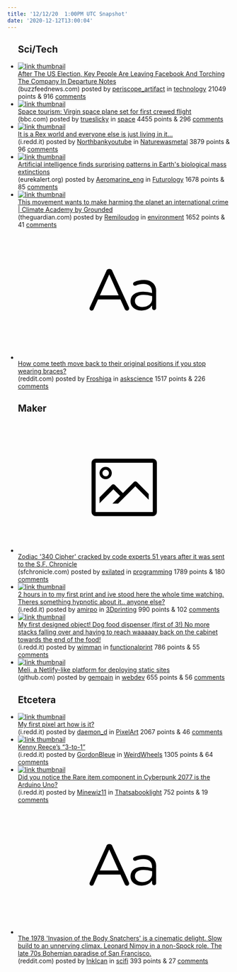 ```yaml
---
title: '12/12/20  1:00PM UTC Snapshot'
date: '2020-12-12T13:00:04'
---
```

<ul>
<h2>Sci/Tech</h2>

<li><a href='https://www.buzzfeednews.com/article/ryanmac/facebook-rules-hate-speech-employees-leaving'><img src='https://b.thumbs.redditmedia.com/tK6KY2YPhVdW7qqHvLt8mfPaUq_l3EX4fthUCt9CgUk.jpg' alt='link thumbnail'></a><div><div class='linkTitle'><a href='https://www.buzzfeednews.com/article/ryanmac/facebook-rules-hate-speech-employees-leaving'>After The US Election, Key People Are Leaving Facebook And Torching The Company In Departure Notes</a></div>(buzzfeednews.com) posted by <a href='https://www.reddit.com/user/periscope_artifact'>periscope_artifact</a> in <a href='https://www.reddit.com/r/technology'>technology</a> 21049 points & 916 <a href='https://www.reddit.com/r/technology/comments/kb947u/after_the_us_election_key_people_are_leaving/'>comments</a></div></li>

<li><a href='https://www.bbc.com/news/science-environment-55279067'><img src='https://b.thumbs.redditmedia.com/pr-rIeNR3C09FH3lqZ58OEw8pZAyFiUxVL1r3fnrMSQ.jpg' alt='link thumbnail'></a><div><div class='linkTitle'><a href='https://www.bbc.com/news/science-environment-55279067'>Space tourism: Virgin space plane set for first crewed flight</a></div>(bbc.com) posted by <a href='https://www.reddit.com/user/trueslicky'>trueslicky</a> in <a href='https://www.reddit.com/r/space'>space</a> 4455 points & 296 <a href='https://www.reddit.com/r/space/comments/kbhx1s/space_tourism_virgin_space_plane_set_for_first/'>comments</a></div></li>

<li><a href='https://i.redd.it/3ovoyoy9sl461.jpg'><img src='https://b.thumbs.redditmedia.com/7vqoebspqN3qeHk-soSAmftwk-ovkEfdX98C9Dt36eA.jpg' alt='link thumbnail'></a><div><div class='linkTitle'><a href='https://i.redd.it/3ovoyoy9sl461.jpg'>It is a Rex world and everyone else is just living in it...</a></div>(i.redd.it) posted by <a href='https://www.reddit.com/user/Northbankyoutube'>Northbankyoutube</a> in <a href='https://www.reddit.com/r/Naturewasmetal'>Naturewasmetal</a> 3879 points & 96 <a href='https://www.reddit.com/r/Naturewasmetal/comments/kb8kh0/it_is_a_rex_world_and_everyone_else_is_just/'>comments</a></div></li>

<li><a href='https://www.eurekalert.org/pub_releases/2020-12/tiot-aif120720.php'><img src='https://b.thumbs.redditmedia.com/rxI6fi10AIv5NL9RyJDBT1eXMPisQvX852cTnrdj8ng.jpg' alt='link thumbnail'></a><div><div class='linkTitle'><a href='https://www.eurekalert.org/pub_releases/2020-12/tiot-aif120720.php'>Artificial intelligence finds surprising patterns in Earth's biological mass extinctions</a></div>(eurekalert.org) posted by <a href='https://www.reddit.com/user/Aeromarine_eng'>Aeromarine_eng</a> in <a href='https://www.reddit.com/r/Futurology'>Futurology</a> 1678 points & 85 <a href='https://www.reddit.com/r/Futurology/comments/kbib09/artificial_intelligence_finds_surprising_patterns/'>comments</a></div></li>

<li><a href='https://www.theguardian.com/climate-academy/2020/sep/16/ecocide-environment-destruction-international-crime?utm_campaign=grounded&amp;utm_medium=FB-keywee&amp;utm_source=social&amp;kwp_0=1746236&amp;kwp_4=5146336&amp;kwp_1=2189680&amp;fbclid=IwAR0h6H8rkYezra8FrAOP7NMUylNO91GHlRYEvDX-B3voLHgbp8Os5nihTNA'><img src='https://a.thumbs.redditmedia.com/mDPsk-_OWIRCcLGNN6g5QODCjNFrEJ4R2cgK_AyqV98.jpg' alt='link thumbnail'></a><div><div class='linkTitle'><a href='https://www.theguardian.com/climate-academy/2020/sep/16/ecocide-environment-destruction-international-crime?utm_campaign=grounded&amp;utm_medium=FB-keywee&amp;utm_source=social&amp;kwp_0=1746236&amp;kwp_4=5146336&amp;kwp_1=2189680&amp;fbclid=IwAR0h6H8rkYezra8FrAOP7NMUylNO91GHlRYEvDX-B3voLHgbp8Os5nihTNA'>This movement wants to make harming the planet an international crime | Climate Academy by Grounded</a></div>(theguardian.com) posted by <a href='https://www.reddit.com/user/Remiloudog'>Remiloudog</a> in <a href='https://www.reddit.com/r/environment'>environment</a> 1652 points & 41 <a href='https://www.reddit.com/r/environment/comments/kbcqmk/this_movement_wants_to_make_harming_the_planet_an/'>comments</a></div></li>

<li><a href='https://www.reddit.com/r/askscience/comments/kbiux0/how_come_teeth_move_back_to_their_original/'><svg version='1.1' viewBox='-34 -12 104 64' preserveAspectRatio='xMidYMid slice' xmlns='http://www.w3.org/2000/svg' xmlns:xlink='http://www.w3.org/1999/xlink'>
    <title>text link thumbnail</title>
    <path d='M12.19,8.84a1.45,1.45,0,0,0-1.4-1h-.12a1.46,1.46,0,0,0-1.42,1L1.14,26.56a1.29,1.29,0,0,0-.14.59,1,1,0,0,0,1,1,1.12,1.12,0,0,0,1.08-.77l2.08-4.65h11l2.08,4.59a1.24,1.24,0,0,0,1.12.83,1.08,1.08,0,0,0,1.08-1.08,1.64,1.64,0,0,0-.14-.57ZM6.08,20.71l4.59-10.22,4.6,10.22Z'>
    </path>
    <path d='M32.24,14.78A6.35,6.35,0,0,0,27.6,13.2a11.36,11.36,0,0,0-4.7,1,1,1,0,0,0-.58.89,1,1,0,0,0,.94.92,1.23,1.23,0,0,0,.39-.08,8.87,8.87,0,0,1,3.72-.81c2.7,0,4.28,1.33,4.28,3.92v.5a15.29,15.29,0,0,0-4.42-.61c-3.64,0-6.14,1.61-6.14,4.64v.05c0,2.95,2.7,4.48,5.37,4.48a6.29,6.29,0,0,0,5.19-2.48V26.9a1,1,0,0,0,1,1,1,1,0,0,0,1-1.06V19A5.71,5.71,0,0,0,32.24,14.78Zm-.56,7.7c0,2.28-2.17,3.89-4.81,3.89-1.94,0-3.61-1.06-3.61-2.86v-.06c0-1.8,1.5-3,4.2-3a15.2,15.2,0,0,1,4.22.61Z'>
    </path>
    </svg></a><div><div class='linkTitle'><a href='https://www.reddit.com/r/askscience/comments/kbiux0/how_come_teeth_move_back_to_their_original/'>How come teeth move back to their original positions if you stop wearing braces?</a></div>(reddit.com) posted by <a href='https://www.reddit.com/user/Froshiga'>Froshiga</a> in <a href='https://www.reddit.com/r/askscience'>askscience</a> 1517 points & 226 <a href='https://www.reddit.com/r/askscience/comments/kbiux0/how_come_teeth_move_back_to_their_original/'>comments</a></div></li>

<h2>Maker</h2>

<li><a href='https://www.sfchronicle.com/crime/article/Zodiac-340-cypher-cracked-by-code-expert-51-years-15794943.php'><svg version='1.1' viewBox='-34 -14 104 64' preserveAspectRatio='xMidYMid meet' xmlns='http://www.w3.org/2000/svg' xmlns:xlink='http://www.w3.org/1999/xlink'>
    <title>link thumbnail</title>
    <path d='M32,4H4A2,2,0,0,0,2,6V30a2,2,0,0,0,2,2H32a2,2,0,0,0,2-2V6A2,2,0,0,0,32,4ZM4,30V6H32V30Z'></path>
    <path d='M8.92,14a3,3,0,1,0-3-3A3,3,0,0,0,8.92,14Zm0-4.6A1.6,1.6,0,1,1,7.33,11,1.6,1.6,0,0,1,8.92,9.41Z'></path>
    <path d='M22.78,15.37l-5.4,5.4-4-4a1,1,0,0,0-1.41,0L5.92,22.9v2.83l6.79-6.79L16,22.18l-3.75,3.75H15l8.45-8.45L30,24V21.18l-5.81-5.81A1,1,0,0,0,22.78,15.37Z'></path>
    </svg></a><div><div class='linkTitle'><a href='https://www.sfchronicle.com/crime/article/Zodiac-340-cypher-cracked-by-code-expert-51-years-15794943.php'>Zodiac '340 Cipher' cracked by code experts 51 years after it was sent to the S.F. Chronicle</a></div>(sfchronicle.com) posted by <a href='https://www.reddit.com/user/exilated'>exilated</a> in <a href='https://www.reddit.com/r/programming'>programming</a> 1789 points & 180 <a href='https://www.reddit.com/r/programming/comments/kbb0y4/zodiac_340_cipher_cracked_by_code_experts_51/'>comments</a></div></li>

<li><a href='https://i.redd.it/pxkhhprizn461.jpg'><img src='https://b.thumbs.redditmedia.com/EpVIh5FIvuM9jydFIN-jCX3i47uxfDiNdTCL4I1nqZU.jpg' alt='link thumbnail'></a><div><div class='linkTitle'><a href='https://i.redd.it/pxkhhprizn461.jpg'>2 hours in to my first print and ive stood here the whole time watching. Theres something hypnotic about it.. anyone else?</a></div>(i.redd.it) posted by <a href='https://www.reddit.com/user/amirpo'>amirpo</a> in <a href='https://www.reddit.com/r/3Dprinting'>3Dprinting</a> 990 points & 102 <a href='https://www.reddit.com/r/3Dprinting/comments/kbgk6x/2_hours_in_to_my_first_print_and_ive_stood_here/'>comments</a></div></li>

<li><a href='https://i.redd.it/abir4jtj8k461.jpg'><img src='https://b.thumbs.redditmedia.com/D0JkaX6lkKA6l4k4ONK7eHtkLDwz1iLgm6_4VHa_6KI.jpg' alt='link thumbnail'></a><div><div class='linkTitle'><a href='https://i.redd.it/abir4jtj8k461.jpg'>My first designed object! Dog food dispenser (first of 3!) No more stacks falling over and having to reach waaaaay back on the cabinet towards the end of the food!</a></div>(i.redd.it) posted by <a href='https://www.reddit.com/user/wimman'>wimman</a> in <a href='https://www.reddit.com/r/functionalprint'>functionalprint</a> 786 points & 55 <a href='https://www.reddit.com/r/functionalprint/comments/kb2t2e/my_first_designed_object_dog_food_dispenser_first/'>comments</a></div></li>

<li><a href='https://github.com/getmeli/meli'><img src='https://b.thumbs.redditmedia.com/BRLRrk-pl1-Y2fUS1joh0cGnYu8GAACqYsPBm8qaXBc.jpg' alt='link thumbnail'></a><div><div class='linkTitle'><a href='https://github.com/getmeli/meli'>Meli, a Netlify-like platform for deploying static sites</a></div>(github.com) posted by <a href='https://www.reddit.com/user/gempain'>gempain</a> in <a href='https://www.reddit.com/r/webdev'>webdev</a> 655 points & 56 <a href='https://www.reddit.com/r/webdev/comments/kb5n8y/meli_a_netlifylike_platform_for_deploying_static/'>comments</a></div></li>

<h2>Etcetera</h2>

<li><a href='https://i.redd.it/tt7ld6g1qm461.gif'><img src='https://b.thumbs.redditmedia.com/t43bKf2XOFsulwzH1LF5CBoXN3yXZzK8R2sQOLLckno.jpg' alt='link thumbnail'></a><div><div class='linkTitle'><a href='https://i.redd.it/tt7ld6g1qm461.gif'>My first pixel art how is it?</a></div>(i.redd.it) posted by <a href='https://www.reddit.com/user/daemon_d'>daemon_d</a> in <a href='https://www.reddit.com/r/PixelArt'>PixelArt</a> 2067 points & 46 <a href='https://www.reddit.com/r/PixelArt/comments/kbc7cc/my_first_pixel_art_how_is_it/'>comments</a></div></li>

<li><a href='https://i.redd.it/15mhxblg4m461.jpg'><img src='https://b.thumbs.redditmedia.com/kZp5WnMiQEg4iH8cRXvVbBtIC3W8fAfqSKh1OD81sWc.jpg' alt='link thumbnail'></a><div><div class='linkTitle'><a href='https://i.redd.it/15mhxblg4m461.jpg'>Kenny Reece’s “3-to-1”</a></div>(i.redd.it) posted by <a href='https://www.reddit.com/user/GordonBleue'>GordonBleue</a> in <a href='https://www.reddit.com/r/WeirdWheels'>WeirdWheels</a> 1305 points & 64 <a href='https://www.reddit.com/r/WeirdWheels/comments/kb9xde/kenny_reeces_3to1/'>comments</a></div></li>

<li><a href='https://i.redd.it/6zkwaccp5l461.jpg'><img src='https://b.thumbs.redditmedia.com/zIAqvrDb3sCkMxeQP5Hiwt8STUptOgz6Jiyr7f8j5eM.jpg' alt='link thumbnail'></a><div><div class='linkTitle'><a href='https://i.redd.it/6zkwaccp5l461.jpg'>Did you notice the Rare item component in Cyberpunk 2077 is the Arduino Uno?</a></div>(i.redd.it) posted by <a href='https://www.reddit.com/user/Minewiz11'>Minewiz11</a> in <a href='https://www.reddit.com/r/Thatsabooklight'>Thatsabooklight</a> 752 points & 19 <a href='https://www.reddit.com/r/Thatsabooklight/comments/kbc79g/did_you_notice_the_rare_item_component_in/'>comments</a></div></li>

<li><a href='https://www.reddit.com/r/scifi/comments/kbj1k2/the_1978_invasion_of_the_body_snatchers_is_a/'><svg version='1.1' viewBox='-34 -12 104 64' preserveAspectRatio='xMidYMid slice' xmlns='http://www.w3.org/2000/svg' xmlns:xlink='http://www.w3.org/1999/xlink'>
    <title>text link thumbnail</title>
    <path d='M12.19,8.84a1.45,1.45,0,0,0-1.4-1h-.12a1.46,1.46,0,0,0-1.42,1L1.14,26.56a1.29,1.29,0,0,0-.14.59,1,1,0,0,0,1,1,1.12,1.12,0,0,0,1.08-.77l2.08-4.65h11l2.08,4.59a1.24,1.24,0,0,0,1.12.83,1.08,1.08,0,0,0,1.08-1.08,1.64,1.64,0,0,0-.14-.57ZM6.08,20.71l4.59-10.22,4.6,10.22Z'>
    </path>
    <path d='M32.24,14.78A6.35,6.35,0,0,0,27.6,13.2a11.36,11.36,0,0,0-4.7,1,1,1,0,0,0-.58.89,1,1,0,0,0,.94.92,1.23,1.23,0,0,0,.39-.08,8.87,8.87,0,0,1,3.72-.81c2.7,0,4.28,1.33,4.28,3.92v.5a15.29,15.29,0,0,0-4.42-.61c-3.64,0-6.14,1.61-6.14,4.64v.05c0,2.95,2.7,4.48,5.37,4.48a6.29,6.29,0,0,0,5.19-2.48V26.9a1,1,0,0,0,1,1,1,1,0,0,0,1-1.06V19A5.71,5.71,0,0,0,32.24,14.78Zm-.56,7.7c0,2.28-2.17,3.89-4.81,3.89-1.94,0-3.61-1.06-3.61-2.86v-.06c0-1.8,1.5-3,4.2-3a15.2,15.2,0,0,1,4.22.61Z'>
    </path>
    </svg></a><div><div class='linkTitle'><a href='https://www.reddit.com/r/scifi/comments/kbj1k2/the_1978_invasion_of_the_body_snatchers_is_a/'>The 1978 'Invasion of the Body Snatchers' is a cinematic delight. Slow build to an unnerving climax. Leonard Nimoy in a non-Spock role. The late 70s Bohemian paradise of San Francisco.</a></div>(reddit.com) posted by <a href='https://www.reddit.com/user/InkIcan'>InkIcan</a> in <a href='https://www.reddit.com/r/scifi'>scifi</a> 393 points & 27 <a href='https://www.reddit.com/r/scifi/comments/kbj1k2/the_1978_invasion_of_the_body_snatchers_is_a/'>comments</a></div></li>

</ul>
